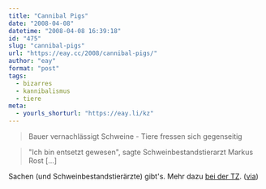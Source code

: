 ```yaml
---
title: "Cannibal Pigs"
date: "2008-04-08"
datetime: "2008-04-08 16:39:18"
id: "475"
slug: "cannibal-pigs"
url: "https://eay.cc/2008/cannibal-pigs/"
author: "eay"
format: "post"
tags:
  - bizarres
  - kannibalismus
  - tiere
meta:
  - yourls_shorturl: "https://eay.li/kz"
---
```


> Bauer vernachlässigt Schweine - Tiere fressen sich gegenseitig

> "Ich bin entsetzt gewesen", sagte Schweinbestandstierarzt Markus Rost \[...\]

Sachen (und Schweinbestandstierärzte) gibt's. Mehr dazu [bei der TZ](http://www.tz-online.de/de/aktuelles/bayern/artikel__36606.html). ([via](http://www.imaginaryanimals.com/post/31126100))
